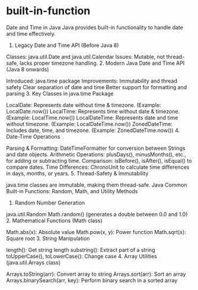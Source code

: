 # built-in-function
Date and Time in Java
Java provides built-in functionality to handle date and time effectively.

1. Legacy Date and Time API (Before Java 8)

Classes: java.util.Date and java.util.Calendar
Issues: Mutable, not thread-safe, lacks proper timezone handling.
2. Modern Java Date and Time API (Java 8 onwards)

Introduced: java.time package
Improvements:
Immutability and thread safety
Clear separation of date and time
Better support for formatting and parsing
3. Key Classes in java.time Package

LocalDate: Represents date without time & timezone. (Example: LocalDate.now())
LocalTime: Represents time without date & timezone. (Example: LocalTime.now())
LocalDateTime: Represents date and time without timezone. (Example: LocalDateTime.now())
ZonedDateTime: Includes date, time, and timezone. (Example: ZonedDateTime.now())
4. Date-Time Operations

Parsing & Formatting: DateTimeFormatter for conversion between Strings and date objects.
Arithmetic Operations: plusDays(), minusMonths(), etc., for adding or subtracting time.
Comparison: isBefore(), isAfter(), isEqual() to compare dates.
Time Differences: ChronoUnit to calculate time differences in days, months, or years.
5. Thread-Safety & Immutability

java.time classes are immutable, making them thread-safe.
Java Common Built-in Functions: Random, Math, and Utility Methods
1. Random Number Generation

java.util.Random
Math.random() (generates a double between 0.0 and 1.0)
2. Mathematical Functions (Math class)

Math.abs(x): Absolute value
Math.pow(x, y): Power function
Math.sqrt(x): Square root
3. String Manipulation

length(): Get string length
substring(): Extract part of a string
toUpperCase(), toLowerCase(): Change case
4. Array Utilities (java.util.Arrays class)

Arrays.toString(arr): Convert array to string
Arrays.sort(arr): Sort an array
Arrays.binarySearch(arr, key): Perform binary search in a sorted array
